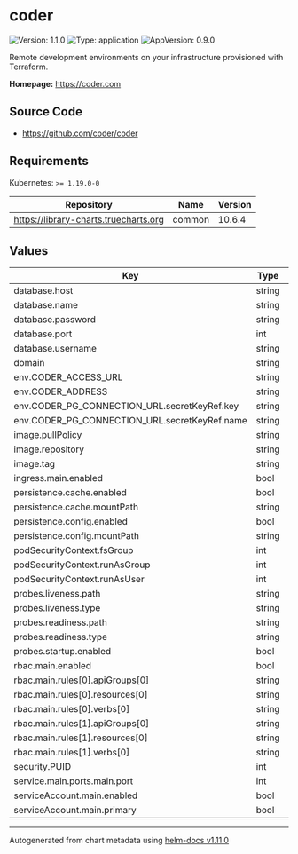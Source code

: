 # coder

![Version: 1.1.0](https://img.shields.io/badge/Version-1.1.0-informational?style=flat-square) ![Type: application](https://img.shields.io/badge/Type-application-informational?style=flat-square) ![AppVersion: 0.9.0](https://img.shields.io/badge/AppVersion-0.9.0-informational?style=flat-square)

Remote development environments on your infrastructure provisioned with Terraform.

**Homepage:** <https://coder.com>

## Source Code

* <https://github.com/coder/coder>

## Requirements

Kubernetes: `>= 1.19.0-0`

| Repository | Name | Version |
|------------|------|---------|
| https://library-charts.truecharts.org | common | 10.6.4 |

## Values

| Key | Type | Default | Description |
|-----|------|---------|-------------|
| database.host | string | `"postgres"` |  |
| database.name | string | `"coder"` |  |
| database.password | string | `"coder"` |  |
| database.port | int | `5432` |  |
| database.username | string | `"coder"` |  |
| domain | string | `""` |  |
| env.CODER_ACCESS_URL | string | `"{{ .Values.domain }}"` |  |
| env.CODER_ADDRESS | string | `"0.0.0.0:8080"` |  |
| env.CODER_PG_CONNECTION_URL.secretKeyRef.key | string | `"CODER_PG_CONNECTION_URL"` |  |
| env.CODER_PG_CONNECTION_URL.secretKeyRef.name | string | `"postgres-credentials"` |  |
| image.pullPolicy | string | `"IfNotPresent"` |  |
| image.repository | string | `"ghcr.io/coder/coder"` |  |
| image.tag | string | `"v0.9.0"` |  |
| ingress.main.enabled | bool | `false` |  |
| persistence.cache.enabled | bool | `true` |  |
| persistence.cache.mountPath | string | `"/home/coder/.cache/coder"` |  |
| persistence.config.enabled | bool | `true` |  |
| persistence.config.mountPath | string | `"/home/coder/.config/coderv2"` |  |
| podSecurityContext.fsGroup | int | `1000` |  |
| podSecurityContext.runAsGroup | int | `1000` |  |
| podSecurityContext.runAsUser | int | `1000` |  |
| probes.liveness.path | string | `"/api/v2/buildinfo"` |  |
| probes.liveness.type | string | `"HTTP"` |  |
| probes.readiness.path | string | `"/api/v2/buildinfo"` |  |
| probes.readiness.type | string | `"HTTP"` |  |
| probes.startup.enabled | bool | `false` |  |
| rbac.main.enabled | bool | `true` |  |
| rbac.main.rules[0].apiGroups[0] | string | `""` |  |
| rbac.main.rules[0].resources[0] | string | `"pods"` |  |
| rbac.main.rules[0].verbs[0] | string | `"*"` |  |
| rbac.main.rules[1].apiGroups[0] | string | `""` |  |
| rbac.main.rules[1].resources[0] | string | `"persistentvolumeclaims"` |  |
| rbac.main.rules[1].verbs[0] | string | `"*"` |  |
| security.PUID | int | `1000` |  |
| service.main.ports.main.port | int | `8080` |  |
| serviceAccount.main.enabled | bool | `true` |  |
| serviceAccount.main.primary | bool | `true` |  |

----------------------------------------------
Autogenerated from chart metadata using [helm-docs v1.11.0](https://github.com/norwoodj/helm-docs/releases/v1.11.0)
